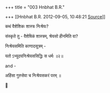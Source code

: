+++
title = "003 Hnbhat B.R."

+++
[[Hnbhat B.R.	2012-09-05, 10:48:21 [Source](https://groups.google.com/g/bvparishat/c/LdSKkMurBMs)]]



  

कथं वैशेशिकः शास्त्रः निःश्रेयः?

  

संस्कृते तु - वैशेषिकं शास्त्रम्, श्रेयसो हीनमिति वा?

  

निःश्रेयसमिति काणादसूत्रम् -

  

  

यतो ऽभ्युदयनिःश्रेयससिद्धिः स धर्मः ॥२॥

  

and -

  

अहिंसा गुरुसेवा च निःश्रेयसकरं परम् ॥



